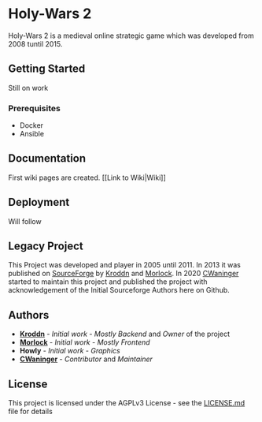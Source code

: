 # Holy-Wars 2

Holy-Wars 2 is a medieval online strategic game which was developed from 2008 tuntil 2015.

## Getting Started

Still on work

### Prerequisites

- Docker
- Ansible

## Documentation

First wiki pages are created.
[[Link to Wiki|Wiki]]

## Deployment

Will follow

## Legacy Project 

This Project was developed and player in 2005 until 2011. In 2013 it was published on [SourceForge](https://sourceforge.net/projects/hw2/) by [Kroddn](https://github.com/Kroddn) and [Morlock](https://github.com/DaveRingelnatz). In 2020 [CWaninger](https://github.com/cwaninger) started to maintain this project and published the project with acknowledgement of the Initial Sourceforge Authors here on Github.

## Authors

* **[Kroddn](https://github.com/Kroddn)**    - *Initial work - Mostly Backend* and *Owner* of the project
* **[Morlock](https://github.com/DaveRingelnatz)**   - *Initial work - Mostly Frontend*
* **Howly**     - *Initial work - Graphics*
* **[CWaninger](https://github.com/cwaninger)** - *Contributor* and *Maintainer*

## License

This project is licensed under the AGPLv3 License - see the [LICENSE.md](LICENSE.md) file for details